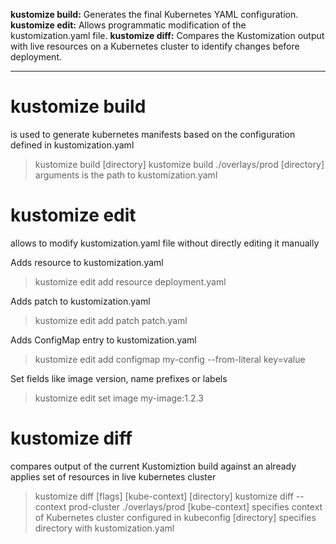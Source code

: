 **kustomize build:** Generates the final Kubernetes YAML configuration.
**kustomize edit:** Allows programmatic modification of the kustomization.yaml file.
**kustomize diff:** Compares the Kustomization output with live resources on a Kubernetes cluster to identify changes before deployment.

---

# kustomize build 
is used to generate kubernetes manifests based on the configuration defined in kustomization.yaml

> kustomize build [directory]
> kustomize build ./overlays/prod
[directory] arguments is the path to kustomization.yaml


# kustomize edit
allows to modify kustomization.yaml file without directly editing it manually

Adds resource to kustomization.yaml
> kustomize edit add resource deployment.yaml

Adds patch to kustomization.yaml
> kustomize edit add patch patch.yaml

Adds ConfigMap entry to kustomization.yaml
> kustomize edit add configmap my-config --from-literal key=value

Set fields like image version, name prefixes or labels 
> kustomize edit set image my-image:1.2.3


# kustomize diff
compares output of the current Kustomiztion build against an already applies set of resources in live kubernetes cluster

> kustomize diff [flags] [kube-context] [directory]
> kustomize diff --context prod-cluster ./overlays/prod
[kube-context] specifies context of Kubernetes cluster configured in kubeconfig
[directory] specifies directory with kustomization.yaml
